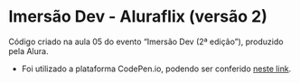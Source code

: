 # Imersão Dev - Aluraflix (versão 2)

Código criado na aula 05 do evento “Imersão Dev (2ª edição”), produzido pela Alura. 
- Foi utilizado a plataforma CodePen.io, podendo ser conferido [neste link](https://codepen.io/mariagabrielareis/pen/eYRMppv).
